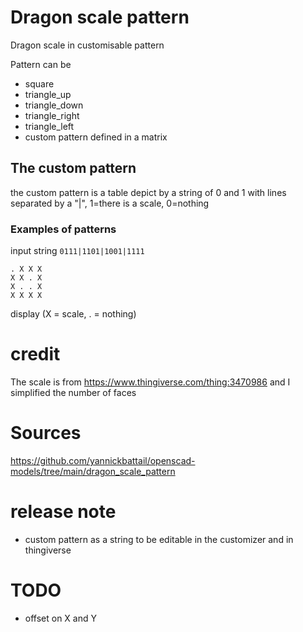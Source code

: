 # Dragon scale pattern

Dragon scale in customisable pattern

Pattern can be
- square
- triangle_up
- triangle_down
- triangle_right
- triangle_left
- custom pattern defined in a matrix

## The custom pattern
the custom pattern is a table depict by a string of 0 and 1 with lines separated by a "|", 1=there is a scale, 0=nothing

### Examples of patterns

input string `0111|1101|1001|1111`
```
. X X X
X X . X
X . . X
X X X X
```
display (X = scale, . = nothing)

# credit

The scale is from https://www.thingiverse.com/thing:3470986 and I simplified the number of faces

# Sources

https://github.com/yannickbattail/openscad-models/tree/main/dragon_scale_pattern

# release note

- custom pattern as a string to be editable in the customizer and in thingiverse

# TODO

- offset on X and Y
